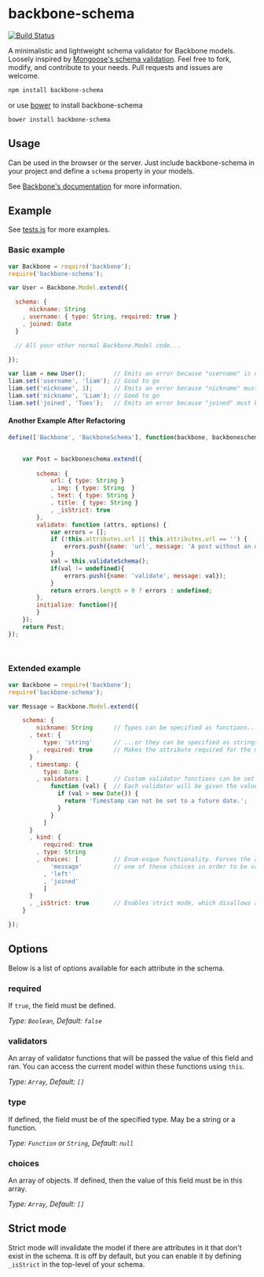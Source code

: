 backbone-schema
===============

[![Build Status](https://secure.travis-ci.org/liamcurry/backbone-schema.png)](http://travis-ci.org/liamcurry/backbone-schema)

A minimalistic and lightweight schema validator for Backbone models. Loosely
inspired by [Mongoose's schema validation](http://mongoosejs.com/docs/guide.html).
Feel free to fork, modify, and contribute to your needs. Pull requests and
issues are welcome.

```bash
npm install backbone-schema
```

or use [bower](http://bower.io) to install backbone-schema

```
bower install backbone-schema
```

Usage
-----

Can be used in the browser or the server. Just include backbone-schema in your
project and define a `schema` property in your models.

See [Backbone's documentation](http://backbonejs.org/#Model-validate) for more
information.

Example
-------

See [tests.js](https://github.com/liamcurry/backbone-schema/blob/master/tests.js)
for more examples.

### Basic example
```javascript
var Backbone = require('backbone');
require('backbone-schema');

var User = Backbone.Model.extend({

  schema: {
      nickname: String
    , username: { type: String, required: true }
    , joined: Date
  }

  // All your other normal Backbone.Model code...

});

var liam = new User();        // Emits an error because "username" is not defined.
liam.set('username', 'liam'); // Good to go
liam.set('nickname', 1);      // Emits an error because "nickname" must be a string
liam.set('nickname', 'Liam'); // Good to go
liam.set('joined', 'Tues');   // Emits an error because "joined" must be a date.
```

#### Another Example After Refactoring ####

```javascript
define(['Backbone', 'BackboneSchema'], function(backbone, backboneschema, require) {

	
	var Post = backboneschema.extend({
		
		schema: {
			url: { type: String }
			, img: { type: String  }
			, text: { type: String }
			, title: { type: String }
			, _isStrict: true
		}, 
		validate: function (attrs, options) {
			var errors = [];
			if (!this.attributes.url || this.attributes.url == '') {
				errors.push({name: 'url', message: 'A post without an url is not possible.'});
			}
			val = this.validateSchema();
			if(val != undefined){
				errors.push({name: 'validate', message: val});
			}
			return errors.length > 0 ? errors : undefined;
		},
		initialize: function(){
		}
	});
	return Post;
});

  
```

### Extended example

```javascript
var Backbone = require('backbone');
require('backbone-schema');

var Message = Backbone.Model.extend({

    schema: {
        nickname: String      // Types can be specified as functions...
      , text: {
          type: 'string'      // ...or they can be specified as strings.
        , required: true      // Makes the attribute required for the model to validate.
      }
      , timestamp: {
          type: Date
        , validators: [       // Custom validator functions can be set in an array
            function (val) {  // Each validator will be given the value of the field
              if (val > new Date()) {
                return 'Timestamp can not be set to a future date.';
              }
            }
          ]
      }
      , kind: {
          required: true
        , type: String
        , choices: [          // Enum-esque functionality. Forces the attribute to be
            'message'         // one of these choices in order to be valid.
          , 'left'
          , 'joined'
          ]
      }
      , _isStrict: true       // Enables strict mode, which disallows arbitrary attributes
    }

});
```

Options
-------

Below is a list of options available for each attribute in the schema.

### required

If `true`, the field must be defined.

_Type: `Boolean`, Default: `false`_

### validators

An array of validator functions that will be passed the value of this field
and ran. You can access the current model within these functions using  `this`.

_Type: `Array`, Default: `[]`_

### type

If defined, the field must be of the specified type. May be a string or a function.

_Type: `Function` or `String`, Default: `null`_

### choices

An array of objects. If defined, then the value of this field must be in this array.

_Type: `Array`, Default: `[]`_

Strict mode
-----------

Strict mode will invalidate the model if there are attributes in it that don't
exist in the schema. It is off by default, but you can enable it by defining
`_isStrict` in the top-level of your schema.
